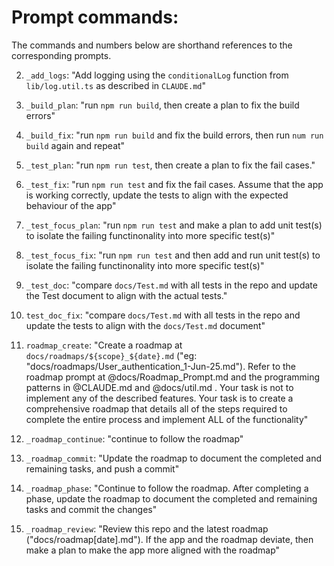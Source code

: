 # Prompt commands:

The commands and numbers below are shorthand references to the corresponding prompts.

2. `_add_logs`: "Add logging using the `conditionalLog` function from `lib/log.util.ts` as described in `CLAUDE.md`"

3. `_build_plan`: "run `npm run build`, then create a plan to fix the build errors"

4. `_build_fix`: "run `npm run build` and fix the build errors, then run `num run build` again and repeat"

5. `_test_plan`: "run `npm run test`, then create a plan to fix the fail cases."

6. `_test_fix`: "run `npm run test` and fix the fail cases. Assume that the app is working correctly, update the tests to align with the expected behaviour of the app"

7. `_test_focus_plan`: "run `npm run test` and make a plan to add unit test(s) to isolate the failing functinonality into more specific test(s)"

8. `_test_focus_fix`: "run `npm run test` and then add and run unit test(s) to isolate the failing functinonality into more specific test(s)"

9. `_test_doc`: "compare `docs/Test.md` with all tests in the repo and update the Test document to align with the actual tests."

10. `test_doc_fix`: "compare `docs/Test.md` with all tests in the repo and update the tests to align with the `docs/Test.md` document"

11. `roadmap_create`: "Create a roadmap at `docs/roadmaps/${scope}_${date}.md` ("eg: "docs/roadmaps/User_authentication_1-Jun-25.md"). Refer to the roadmap prompt at @docs/Roadmap_Prompt.md and the programming patterns in @CLAUDE.md and @docs/util.md . Your task is not to implement any of the described features. Your task is to create a comprehensive roadmap that details all of the steps required to complete the entire process and implement ALL of the functionality"

12. `_roadmap_continue`: "continue to follow the roadmap"

13. `_roadmap_commit`: "Update the roadmap to document the completed and remaining tasks, and push a commit"

14. `_roadmap_phase`: "Continue to follow the roadmap. After completing a phase, update the roadmap to document the completed and remaining tasks and commit the changes"

15. `_roadmap_review`: "Review this repo and the latest roadmap ("docs/roadmap[date].md"). If the app and the roadmap deviate, then make a plan to make the app more aligned with the roadmap"
